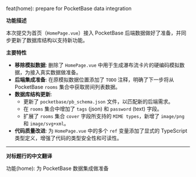 feat(home): prepare for PocketBase data integration

**功能描述**

本次提交为首页（`HomePage.vue`）接入 PocketBase 后端数据做好了准备，并同步更新了数据库结构以支持新功能。

**主要特性**

*   **移除模拟数据**: 删除了 `HomePage.vue` 中用于生成瀑布流卡片的硬编码模拟数据，为接入真实数据做准备。
*   **后端集成准备**: 在原模拟数据位置添加了 `TODO` 注释，明确了下一步将从 PocketBase `rooms` 集合中获取房间列表数据。
*   **数据库结构更新**:
    *   更新了 `pocketbase/pb_schema.json` 文件，以匹配新的后端需求。
    *   在 `rooms` 集合中增加了 `tags` (json) 和 `password` (text) 字段。
    *   扩展了 `rooms` 集合 `cover` 字段所支持的 `MIME types`，新增了 `image/png` 和 `image/svg+xml`。
*   **代码质量改进**: 为 `HomePage.vue` 中的多个 `ref` 变量添加了显式的 TypeScript 类型定义，增强了代码的类型安全性和可读性。

---
**对标题行的中文翻译**

功能(home): 为 PocketBase 数据集成做准备
